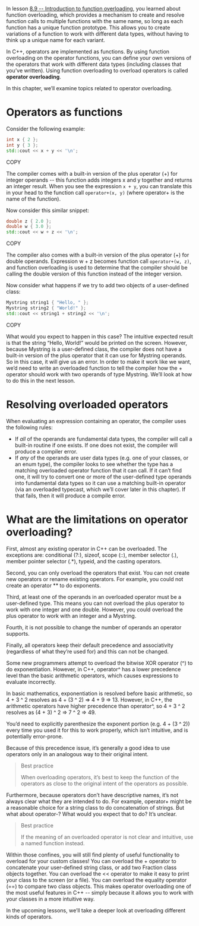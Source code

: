 In lesson [8.9 -- Introduction to function overloading](https://www.learncpp.com/cpp-tutorial/introduction-to-function-overloading/), you learned about function overloading, which provides a mechanism to create and resolve function calls to multiple functions with the same name, so long as each function has a unique function prototype. This allows you to create variations of a function to work with different data types, without having to think up a unique name for each variant.

In C++, operators are implemented as functions. By using function overloading on the operator functions, you can define your own versions of the operators that work with different data types (including classes that you’ve written). Using function overloading to overload operators is called **operator overloading**.

In this chapter, we’ll examine topics related to operator overloading.

# **Operators as functions**

Consider the following example:

```cpp
int x { 2 };
int y { 3 };
std::cout << x + y << '\n';
```

COPY

The compiler comes with a built-in version of the plus operator (+) for integer operands -- this function adds integers x and y together and returns an integer result. When you see the expression `x + y`, you can translate this in your head to the function call `operator+(x, y)` (where operator+ is the name of the function).

Now consider this similar snippet:



```cpp
double z { 2.0 };
double w { 3.0 };
std::cout << w + z << '\n';
```

COPY

The compiler also comes with a built-in version of the plus operator (+) for double operands. Expression w + z becomes function call `operator+(w, z)`, and function overloading is used to determine that the compiler should be calling the double version of this function instead of the integer version.

Now consider what happens if we try to add two objects of a user-defined class:

```cpp
Mystring string1 { "Hello, " };
Mystring string2 { "World!" };
std::cout << string1 + string2 << '\n';
```

COPY

What would you expect to happen in this case? The intuitive expected result is that the string “Hello, World!” would be printed on the screen. However, because Mystring is a user-defined class, the compiler does not have a built-in version of the plus operator that it can use for Mystring operands. So in this case, it will give us an error. In order to make it work like we want, we’d need to write an overloaded function to tell the compiler how the + operator should work with two operands of type Mystring. We’ll look at how to do this in the next lesson.

# **Resolving overloaded operators**

When evaluating an expression containing an operator, the compiler uses the following rules:

- If *all* of the operands are fundamental data types, the compiler will call a built-in routine if one exists. If one does not exist, the compiler will produce a compiler error.
- If *any* of the operands are user data types (e.g. one of your classes, or an enum type), the compiler looks to see whether the type has a matching overloaded operator function that it can call. If it can’t find one, it will try to convert one or more of the user-defined type operands into fundamental data types so it can use a matching built-in operator (via an overloaded typecast, which we’ll cover later in this chapter). If that fails, then it will produce a compile error.

# **What are the limitations on operator overloading?**

First, almost any existing operator in C++ can be overloaded. The exceptions are: conditional (?:), sizeof, scope (::), member selector (.), member pointer selector (.*), typeid, and the casting operators.

Second, you can only overload the operators that exist. You can not create new operators or rename existing operators. For example, you could not create an operator ** to do exponents.

Third, at least one of the operands in an overloaded operator must be a user-defined type. This means you can not overload the plus operator to work with one integer and one double. However, you could overload the plus operator to work with an integer and a Mystring.

Fourth, it is not possible to change the number of operands an operator supports.

Finally, all operators keep their default precedence and associativity (regardless of what they’re used for) and this can not be changed.



Some new programmers attempt to overload the bitwise XOR operator (^) to do exponentiation. However, in C++, operator^ has a lower precedence level than the basic arithmetic operators, which causes expressions to evaluate incorrectly.

In basic mathematics, exponentiation is resolved before basic arithmetic, so 4 + 3 ^ 2 resolves as 4 + (3 ^ 2) => 4 + 9 => 13.
However, in C++, the arithmetic operators have higher precedence than operator^, so 4 + 3 ^ 2 resolves as (4 + 3) ^ 2 => 7 ^ 2 => 49.

You’d need to explicitly parenthesize the exponent portion (e.g. 4 + (3 ^ 2)) every time you used it for this to work properly, which isn’t intuitive, and is potentially error-prone.

Because of this precedence issue, it’s generally a good idea to use operators only in an analogous way to their original intent.

> Best practice
>
> When overloading operators, it’s best to keep the function of the operators as close to the original intent of the operators as possible.

Furthermore, because operators don’t have descriptive names, it’s not always clear what they are intended to do. For example, operator+ might be a reasonable choice for a string class to do concatenation of strings. But what about operator-? What would you expect that to do? It’s unclear.



> Best practice
>
> If the meaning of an overloaded operator is not clear and intuitive, use a named function instead.

Within those confines, you will still find plenty of useful functionality to overload for your custom classes! You can overload the + operator to concatenate your user-defined string class, or add two Fraction class objects together. You can overload the << operator to make it easy to print your class to the screen (or a file). You can overload the equality operator (==) to compare two class objects. This makes operator overloading one of the most useful features in C++ -- simply because it allows you to work with your classes in a more intuitive way.

In the upcoming lessons, we’ll take a deeper look at overloading different kinds of operators.